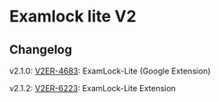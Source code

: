 # Examlock lite V2

## Changelog

v2.1.0: [V2ER-4683](https://provexam.atlassian.net/browse/V2ER-4683): ExamLock-Lite (Google Extension)


v2.1.2: [V2ER-6223](https://provexam.atlassian.net/browse/V2ER-6223): ExamLock-Lite Extension